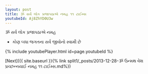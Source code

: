 ```yaml
---
layout: post
title: ૐ સર્વ લોક પ્રજાપઠાએ નમહ ૧૧ ટાઈમ્સ
youtubeId: Aj8ZhYD0U3w
---
```

 
 
 ૐ સર્વ લોક પ્રજાપઠાએ નમહ  
 
 -  કોણ બધા જગતના સર્વ જીવોનો સ્વામી છે 
 
  
 
  
 
 
 
 
 
 


{% include youtubePlayer.html id=page.youtubeId %}
 
[Next]({{ site.baseurl }}{% link  split1/_posts/2013-12-28-ૐ ઉન્મથ વેશ પ્રચ્છન્નયાઈ નમહ ૧૧ ટાઈમ્સ.md%})
 
